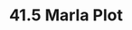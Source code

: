 ---
layout: post
categories: [sale, plot]
title: "41.5 Marla Plot"
price: "1 Lac"
address: "Darmyan Basti Sapoora Chowk"
type: "PLOT FOR SALE"
area: "41.5 Marla"
---